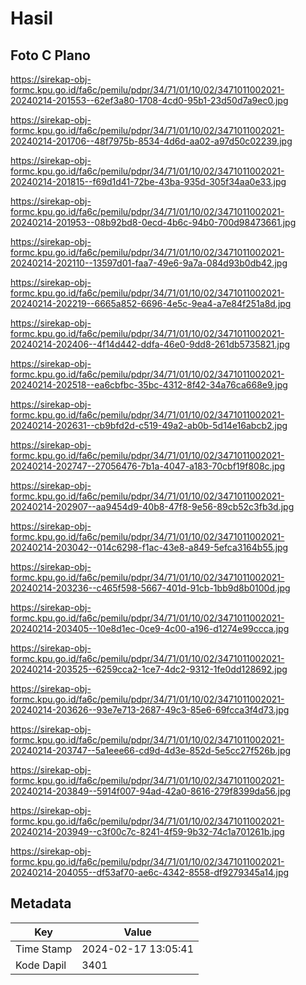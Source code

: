 # Hasil

## Foto C Plano

https://sirekap-obj-formc.kpu.go.id/fa6c/pemilu/pdpr/34/71/01/10/02/3471011002021-20240214-201553--62ef3a80-1708-4cd0-95b1-23d50d7a9ec0.jpg

https://sirekap-obj-formc.kpu.go.id/fa6c/pemilu/pdpr/34/71/01/10/02/3471011002021-20240214-201706--48f7975b-8534-4d6d-aa02-a97d50c02239.jpg

https://sirekap-obj-formc.kpu.go.id/fa6c/pemilu/pdpr/34/71/01/10/02/3471011002021-20240214-201815--f69d1d41-72be-43ba-935d-305f34aa0e33.jpg

https://sirekap-obj-formc.kpu.go.id/fa6c/pemilu/pdpr/34/71/01/10/02/3471011002021-20240214-201953--08b92bd8-0ecd-4b6c-94b0-700d98473661.jpg

https://sirekap-obj-formc.kpu.go.id/fa6c/pemilu/pdpr/34/71/01/10/02/3471011002021-20240214-202110--13597d01-faa7-49e6-9a7a-084d93b0db42.jpg

https://sirekap-obj-formc.kpu.go.id/fa6c/pemilu/pdpr/34/71/01/10/02/3471011002021-20240214-202219--6665a852-6696-4e5c-9ea4-a7e84f251a8d.jpg

https://sirekap-obj-formc.kpu.go.id/fa6c/pemilu/pdpr/34/71/01/10/02/3471011002021-20240214-202406--4f14d442-ddfa-46e0-9dd8-261db5735821.jpg

https://sirekap-obj-formc.kpu.go.id/fa6c/pemilu/pdpr/34/71/01/10/02/3471011002021-20240214-202518--ea6cbfbc-35bc-4312-8f42-34a76ca668e9.jpg

https://sirekap-obj-formc.kpu.go.id/fa6c/pemilu/pdpr/34/71/01/10/02/3471011002021-20240214-202631--cb9bfd2d-c519-49a2-ab0b-5d14e16abcb2.jpg

https://sirekap-obj-formc.kpu.go.id/fa6c/pemilu/pdpr/34/71/01/10/02/3471011002021-20240214-202747--27056476-7b1a-4047-a183-70cbf19f808c.jpg

https://sirekap-obj-formc.kpu.go.id/fa6c/pemilu/pdpr/34/71/01/10/02/3471011002021-20240214-202907--aa9454d9-40b8-47f8-9e56-89cb52c3fb3d.jpg

https://sirekap-obj-formc.kpu.go.id/fa6c/pemilu/pdpr/34/71/01/10/02/3471011002021-20240214-203042--014c6298-f1ac-43e8-a849-5efca3164b55.jpg

https://sirekap-obj-formc.kpu.go.id/fa6c/pemilu/pdpr/34/71/01/10/02/3471011002021-20240214-203236--c465f598-5667-401d-91cb-1bb9d8b0100d.jpg

https://sirekap-obj-formc.kpu.go.id/fa6c/pemilu/pdpr/34/71/01/10/02/3471011002021-20240214-203405--10e8d1ec-0ce9-4c00-a196-d1274e99ccca.jpg

https://sirekap-obj-formc.kpu.go.id/fa6c/pemilu/pdpr/34/71/01/10/02/3471011002021-20240214-203525--6259cca2-1ce7-4dc2-9312-1fe0dd128692.jpg

https://sirekap-obj-formc.kpu.go.id/fa6c/pemilu/pdpr/34/71/01/10/02/3471011002021-20240214-203626--93e7e713-2687-49c3-85e6-69fcca3f4d73.jpg

https://sirekap-obj-formc.kpu.go.id/fa6c/pemilu/pdpr/34/71/01/10/02/3471011002021-20240214-203747--5a1eee66-cd9d-4d3e-852d-5e5cc27f526b.jpg

https://sirekap-obj-formc.kpu.go.id/fa6c/pemilu/pdpr/34/71/01/10/02/3471011002021-20240214-203849--5914f007-94ad-42a0-8616-279f8399da56.jpg

https://sirekap-obj-formc.kpu.go.id/fa6c/pemilu/pdpr/34/71/01/10/02/3471011002021-20240214-203949--c3f00c7c-8241-4f59-9b32-74c1a701261b.jpg

https://sirekap-obj-formc.kpu.go.id/fa6c/pemilu/pdpr/34/71/01/10/02/3471011002021-20240214-204055--df53af70-ae6c-4342-8558-df9279345a14.jpg


## Metadata

| Key        | Value               |
| ---------- | ------------------- |
| Time Stamp | 2024-02-17 13:05:41 |
| Kode Dapil | 3401                |



